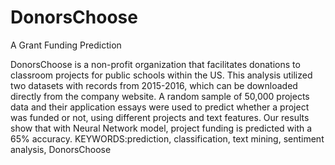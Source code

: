 # DonorsChoose
A Grant Funding Prediction

DonorsChoose is a non-profit organization that facilitates donations to classroom projects for public schools within the US. This analysis utilized two datasets with records from 2015-2016, which can be downloaded directly from the company website. A random sample of 50,000 projects data and their application essays were used to predict whether a project was funded or not, using different projects and text features. Our results show that with Neural Network model, project funding is predicted with a 65% accuracy. KEYWORDS:prediction, classification, text mining, sentiment analysis, DonorsChoose
